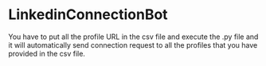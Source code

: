 # LinkedinConnectionBot
You have to put all the profile URL in the csv file and execute the .py file and it will automatically send connection request to all the profiles that you have provided in the csv file.
